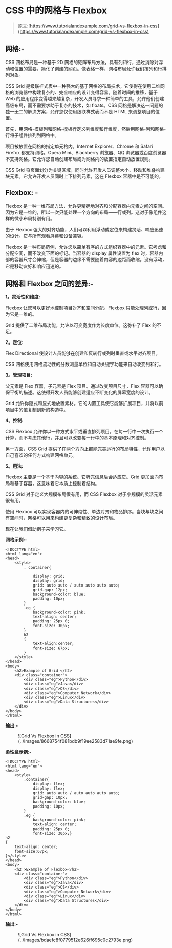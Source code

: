 # CSS 中的网格与 Flexbox

> 原文:[https://www.tutorialandexample.com/grid-vs-flexbox-in-css](https://www.tutorialandexample.com/grid-vs-flexbox-in-css)

## 网格:-

CSS 网格布局是一种基于 2D 网格的矩阵布局方法，具有列和行，通过消除对浮动和位置的需要，简化了创建的网页。像表格一样，网格布局允许我们按列和行排列对象。

CSS Grid 是级联样式表中一种强大的基于网格的布局技术，它使得在使用二维网格的浏览器中构建复杂的、完全响应的设计变得容易。随着时间的推移，基于 Web 的应用程序变得越来越复杂，开发人员寻求一种简单的工具，允许他们创建高级布局，而不需要求助于复杂的技术，如 floats。CSS 网格是解决这一问题的独一无二的解决方案，允许您仅使用级联样式表而不是 HTML 来调整项目的位置。

首先，用网格-模板列和网格-模板行定义列维度和行维度，然后用网格-列和网格-行将子组件排列到网格中。

项目被放置在网格的指定单元格内。Internet Explorer、Chrome 和 Safari Firefox 都支持网格。Opera Mini、Blackberry 浏览器、QQ 浏览器或百度浏览器不支持网格。它允许您自动创建布局或为网格内的放置指定自动放置规则。

CSS Grid 将页面划分为关键区域，同时允许开发人员调整大小、移动和堆叠构建块元素。它允许开发人员同时上下排列元素，这在 Flexbox 容器中是不可能的。

## Flexbox: -

Flexbox 是一种一维布局方法，允许更精确地对齐和分配容器内元素之间的空间。因为它是一维的，所以一次只能处理一个方向的布局——行或列。这对于像组件这样的微小布局特别有用。

由于 Flexbox 强大的对齐功能，人们可以利用浮动或定位来构建灵活、响应迅速的设计。它与所有观看屏幕和设备兼容。

Flexbox 是一种布局范例，允许您以简单有序的方式组织容器中的元素。它考虑和分配空间，而不改变下面的标记。当容器的 display 属性设置为 flex 时，容器内部的容器尺寸会伸缩，但是容器的边缘不需要随着内容的边距而收缩。没有浮动，它是移动友好和响应迅速的。

## 网格和 Flexbox 之间的差异:-

**1。灵活性和维度:**

Flexbox 让您可以更好地控制项目对齐和空间分配。Flexbox 只能处理列或行，因为它是一维的。

Grid 提供了二维布局功能，允许以可变宽度作为长度单位。这弥补了 Flex 的不足。

**2。定位:**

Flex Directional 使设计人员能够在创建和反转行或列时垂直或水平对齐项目。

CSS 网格使用网格流动性的分数测量单位和自动关键字功能来自动改变列和行。

**3。管理项目:**

父元素是 Flex 容器，子元素是 Flex 项目。通过改变项目尺寸，Flex 容器可以确保平衡的描述。这使得开发人员能够创建适应不断变化的屏幕宽度的设计。

Grid 允许你隐式和显式地放置素材。它的内置工具使它能够扩展项目，并将以前项目中的值复制到新的构造中。

**4。控制:**

CSS Flexbox 允许你以一种方式水平或垂直排列项目。在每一行中一次执行一个计算，而不考虑其他行，并且可以改变每一行中的基本原理和对齐控制。

另一方面，CSS Grid 提供了在两个方向上都能完美运行的布局特性，允许用户以自己喜欢的任何方式构建网格单元。

**5。用法:**

Flexbox 主要是一个基于内容的系统。它听完信息后会适应它。Grid 更加面向布局和基于容器，这意味着它本质上控制着结构。

CSS Grid 对于定义大规模布局很有用，而 CSS Flexbox 对于小规模的灵活元素很有用。

使用 Flexbox 可以实现容器内的可伸缩性、单边对齐和物品排序。当块与块之间有空间时，网格可以用来构建更复杂和精致的设计布局。

现在让我们借助例子来学习它。

**网格示例:-**

```
<!DOCTYPE html>
<html lang="en">
<head>
	<style>
		. container{

			display: grid;
			display: grid;
			grid: auto auto / auto auto auto auto;
			grid-gap: 12px;
			background-color: blue;
			padding: 10px;
		}
		.eg {
			background-color: pink;
			text-align: center;
			padding: 25px 0;
			font-size: 30px;
		}
		h2
		{
			text-align:center;
			font-size: 67px;
		}
	</style>
</head>
<body>
	<h2>Example of Grid </h2>
	<div class="container">
		<div class="eg">Python</div>
		<div class="eg">Java</div>
		<div class="eg">OS</div>
		<div class="eg">Computer Network</div>
		<div class="eg">Linux</div>
		<div class="eg">Data Structures</div>
	</div>
</body>
</html> 
```

**输出:-**

<figure class="wp-block-image">![Grid Vs Flexbox in CSS](../Images/8668754f081bdb9f19ee2583d71ae9fe.png)</figure>

**柔性盒示例:-**

```
<!DOCTYPE html>
<html lang="en">
<head>
	<style>
		.container{
			display: flex;
			display: flex;
			grid: auto auto / auto auto auto auto;
			grid-gap: 10px;
			background-color: blue;
			padding: 10px;
		}
		.eg {
			background-color: pink;
			text-align: center;
			padding: 25px 0;
			font-size: 30px;}
h2
{
	text-align: center;
	font-size:67px;
}</style>
</head>
<body>
	<h2 >Example of Flexbox</h2>
	<div class="container">
		<div class="eg">Python</div>
		<div class="eg">Java</div>
		<div class="eg">OS</div>
		<div class="eg">Computer Network</div>
		<div class="eg">Linux</div>
		<div class="eg">Data Structures</div>
	</div>
</body>
</html> 
```

**输出:-**

<figure class="wp-block-image">![Grid Vs Flexbox in CSS](../Images/bdaefc8f0779512e626ff695c0c2793e.png)</figure>